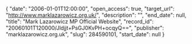 {
  "date": "2006-01-01T12:00:00", 
  "open_access": true, 
  "target_url": "http://www.marklazarowicz.org.uk/", 
  "description": "", 
  "end_date": null, 
  "title": "Mark Lazarowicz MP Official Website", 
  "record_id": "20060101T120000/Jldjjt+PsGJ0KvPH+ocqyQ==", 
  "publisher": "marklazarowicz.org.uk", 
  "slug": 284590101, 
  "start_date": null
}

